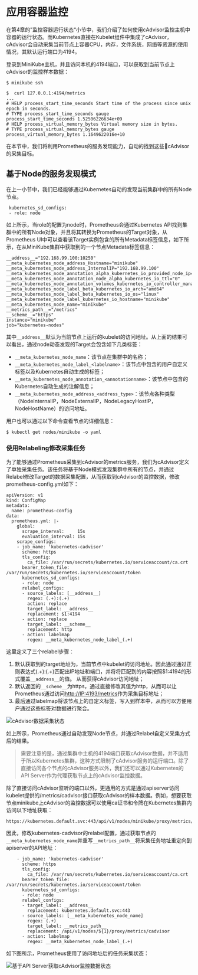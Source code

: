 # 应用容器监控

在第4章的”监控容器运行状态“小节中，我们介绍了如何使用cAdvisor监控主机中容器的运行状态。而Kubernetes直接在Kubelet组件中集成了cAdvisor，cAdvisor会自动采集当前节点上容器CPU，内存，文件系统，网络等资源的使用情况，其默认运行端口为4194。

登录到MiniKube主机，并且访问本机的4194端口，可以获取到当前节点上cAdvisor的监控样本数据：

```
$ minikube ssh

$  curl 127.0.0.1:4194/metrics
...
# HELP process_start_time_seconds Start time of the process since unix epoch in seconds.
# TYPE process_start_time_seconds gauge
process_start_time_seconds 1.52506226634e+09
# HELP process_virtual_memory_bytes Virtual memory size in bytes.
# TYPE process_virtual_memory_bytes gauge
process_virtual_memory_bytes 1.1649622016e+10
```

在本节中，我们将利用Prometheus的服务发现能力，自动的找到这些cAdvisor的采集目标。

## 基于Node的服务发现模式

在上一小节中，我们已经能够通过Kubernetes自动的发现当前集群中的所有Node节点。

```
 kubernetes_sd_configs:
 - role: node
```

如上所示，当role的配置为node时，Prometheus会通过Kubernetes API找到集群中的所有Node对象，并且将其转换为Prometheus的Target对象，从Prometheus UI中可以查看该Target实例包含的所有Metadata标签信息，如下所示，在从MiniKube集群中获取到的一个节点Metadata标签信息：

```
__address__="192.168.99.100:10250"
__meta_kubernetes_node_address_Hostname="minikube"
__meta_kubernetes_node_address_InternalIP="192.168.99.100"
__meta_kubernetes_node_annotation_alpha_kubernetes_io_provided_node_ip="192.168.99.100"
__meta_kubernetes_node_annotation_node_alpha_kubernetes_io_ttl="0"
__meta_kubernetes_node_annotation_volumes_kubernetes_io_controller_managed_attach_detach="true"
__meta_kubernetes_node_label_beta_kubernetes_io_arch="amd64"
__meta_kubernetes_node_label_beta_kubernetes_io_os="linux"
__meta_kubernetes_node_label_kubernetes_io_hostname="minikube"
__meta_kubernetes_node_name="minikube"
__metrics_path__="/metrics"
__scheme__="https"
instance="minikube"  
job="kubernetes-nodes"
```

其中```__address__```默认为当前节点上运行的kubelet的访问地址。从上面的结果可以看出，通过node动态发现的Target会包含如下几类标签：

* ```__meta_kubernetes_node_name```：该节点在集群中的名称；
* ```__meta_kubernetes_node_label_<labelname>```：该节点中包含的用户自定义标签以及Kubernetes自动生成的标签；
* ```__meta_kubernetes_node_annotation_<annotationname>```：该节点中包含的Kubernetes自动生成的注解信息；
* ```__meta_kubernetes_node_address_<address_type>```：该节点各种类型（NodeInternalIP，NodeExternalIP，NodeLegacyHostIP，NodeHostName）的访问地址。

用户也可以通过以下命令查看节点的详细信息：

```
$ kubectl get nodes/minikube -o yaml
```

### 使用Relabeling修改采集任务

为了能够通过Prometheus采集到cAdvisor的metrics服务，我们为cAdvisor定义了单独采集任务。该任务将基于Node模式发现集群中所有的节点，并通过Relabel修改Target的数据采集配置，从而获取到cAdvisor的监控数据，修改prometheus-config.yml如下：

```
apiVersion: v1
kind: ConfigMap
metadata:
  name: prometheus-config
data:
  prometheus.yml: |-
    global:
      scrape_interval:     15s
      evaluation_interval: 15s
    scrape_configs:
    - job_name: 'kubernetes-cadvisor'
      scheme: https
      tls_config:
        ca_file: /var/run/secrets/kubernetes.io/serviceaccount/ca.crt
      bearer_token_file: /var/run/secrets/kubernetes.io/serviceaccount/token
      kubernetes_sd_configs:
      - role: node
      relabel_configs:
      - source_labels: [__address__]
        regex: (.+):(.+)
        action: replace
        target_label: __address__
        replacement: $1:4194
      - action: replace
        target_label: __scheme__
        replacement: http
      - action: labelmap
        regex: __meta_kubernetes_node_label_(.+)
```

这里定义了三个relabel步骤：

1. 默认获取到的target地址为，当前节点中kubelet的访问地址。因此通过通过正则表达式(.+):(.+)匹配出IP地址和端口，并将将匹配到的内容按照$1:4194的形式覆盖```__address__```的值。 从而获得cAdvisor访问地址；
2. 默认返回的```__scheme__```为https，通过直接修改其值为http，从而可以让Prometheus通过访问[http://IP:4193/metrics](http://IP:4193/metrics)作为采集目标地址；
3. 最后通过labelmap将该节点上的自定义标签，写入到样本中，从而可以方便用户通过这些标签对数据进行聚合。

![cAdvisor数据采集状态](http://p2n2em8ut.bkt.clouddn.com/k8s-sd-with-node-with-relabel-1.png)

如上所示，Prometheus通过自动发现Node节点，并通过Relabel自定义采集方式后的结果。

> 需要注意的是，通过集群中主机的4194端口获取cAdvisor数据，并不适用于所以Kubernetes集群，这种方式限制了cAdvisor服务的运行端口。除了直接访问各个节点的cAdvisor服务以外，我们还可以通过Kubernetes的API Server作为代理获取节点上的cAdvisor监控数据。

除了直接访问cAdvisor监听的端口以外，更通用的方式是通过apiserver访问kubelet提供的/metrics/cadvisor接口获取cAdvisor的样本数据。例如，想要获取节点minikube上cAdvisor的监控数据可以使用ca证书和令牌在Kubernetes集群内访问以下地址获取：

```
https://kubernetes.default.svc:443/api/v1/nodes/minikube/proxy/metrics/cadvisor
```

因此，修改kubernetes-cadvisor的relabel配置，通过获取节点的```__meta_kubernetes_node_name```并重写```__metrics_path__```将采集任务地址重定向到apiserver的API地址：

```
    - job_name: 'kubernetes-cadvisor'
      scheme: https
      tls_config:
        ca_file: /var/run/secrets/kubernetes.io/serviceaccount/ca.crt
      bearer_token_file: /var/run/secrets/kubernetes.io/serviceaccount/token
      kubernetes_sd_configs:
      - role: node
      relabel_configs:
      - target_label: __address__
        replacement: kubernetes.default.svc:443
      - source_labels: [__meta_kubernetes_node_name]
        regex: (.+)
        target_label: __metrics_path__
        replacement: /api/v1/nodes/${1}/proxy/metrics/cadvisor
      - action: labelmap
        regex: __meta_kubernetes_node_label_(.+)
```

如下图所示，Prometheus使用了访问地址后的任务采集状态：

![基于API Server获取cAdvisor监控数据状态](http://p2n2em8ut.bkt.clouddn.com/k8s-sd-with-node-with-relabel-2.png)
